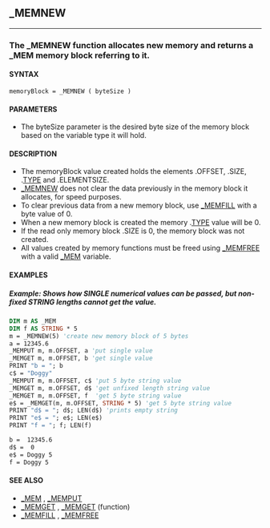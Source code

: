 ## _MEMNEW
---

### The _MEMNEW function allocates new memory and returns a _MEM memory block referring to it.

#### SYNTAX

`memoryBlock = _MEMNEW ( byteSize )`

#### PARAMETERS
* The byteSize parameter is the desired byte size of the memory block based on the variable type it will hold.


#### DESCRIPTION
* The memoryBlock value created holds the elements .OFFSET, .SIZE, .[TYPE](./TYPE.md) and .ELEMENTSIZE.
* [_MEMNEW](./_MEMNEW.md) does not clear the data previously in the memory block it allocates, for speed purposes.
* To clear previous data from a new memory block, use [_MEMFILL](./_MEMFILL.md) with a byte value of 0.
* When a new memory block is created the memory .[TYPE](./TYPE.md) value will be 0.
* If the read only memory block .SIZE is 0, the memory block was not created.
* All values created by memory functions must be freed using [_MEMFREE](./_MEMFREE.md) with a valid [_MEM](./_MEM.md) variable.


#### EXAMPLES
##### Example: Shows how SINGLE numerical values can be passed, but non-fixed STRING lengths cannot get the value.
```vb
DIM m AS _MEM
DIM f AS STRING * 5
m = _MEMNEW(5) 'create new memory block of 5 bytes
a = 12345.6
_MEMPUT m, m.OFFSET, a 'put single value
_MEMGET m, m.OFFSET, b 'get single value
PRINT "b = "; b
c$ = "Doggy"
_MEMPUT m, m.OFFSET, c$ 'put 5 byte string value
_MEMGET m, m.OFFSET, d$ 'get unfixed length string value
_MEMGET m, m.OFFSET, f  'get 5 byte string value
e$ = _MEMGET(m, m.OFFSET, STRING * 5) 'get 5 byte string value
PRINT "d$ = "; d$; LEN(d$) 'prints empty string
PRINT "e$ = "; e$; LEN(e$)
PRINT "f = "; f; LEN(f)
```
  
```vb
b =  12345.6
d$ =  0
e$ = Doggy 5
f = Doggy 5
```
  


#### SEE ALSO
* [_MEM](./_MEM.md) , [_MEMPUT](./_MEMPUT.md)
* [_MEMGET](./_MEMGET.md) , [_MEMGET](./_MEMGET.md) (function)
* [_MEMFILL](./_MEMFILL.md) , [_MEMFREE](./_MEMFREE.md)
